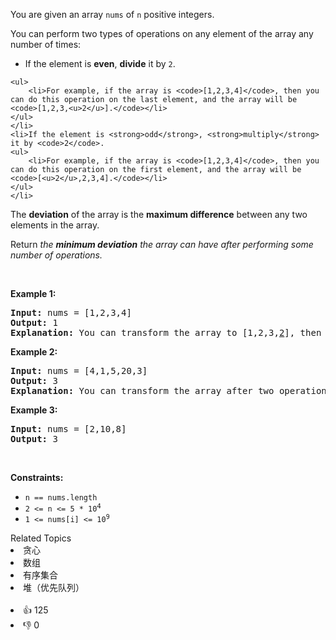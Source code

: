 <p>You are given an array <code>nums</code> of <code>n</code> positive integers.</p>

<p>You can perform two types of operations on any element of the array any number of times:</p>

<ul> 
 <li>If the element is <strong>even</strong>, <strong>divide</strong> it by <code>2</code>. </li>
</ul>

    <ul>
    	<li>For example, if the array is <code>[1,2,3,4]</code>, then you can do this operation on the last element, and the array will be <code>[1,2,3,<u>2</u>].</code></li>
    </ul>
    </li>
    <li>If the element is <strong>odd</strong>, <strong>multiply</strong> it by <code>2</code>.
    <ul>
    	<li>For example, if the array is <code>[1,2,3,4]</code>, then you can do this operation on the first element, and the array will be <code>[<u>2</u>,2,3,4].</code></li>
    </ul>
    </li>


<p>The <strong>deviation</strong> of the array is the <strong>maximum difference</strong> between any two elements in the array.</p>

<p>Return <em>the <strong>minimum deviation</strong> the array can have after performing some number of operations.</em></p>

<p>&nbsp;</p> 
<p><strong class="example">Example 1:</strong></p>

<pre>
<strong>Input:</strong> nums = [1,2,3,4]
<strong>Output:</strong> 1
<strong>Explanation:</strong> You can transform the array to [1,2,3,<u>2</u>], then to [<u>2</u>,2,3,2], then the deviation will be 3 - 2 = 1.
</pre>

<p><strong class="example">Example 2:</strong></p>

<pre>
<strong>Input:</strong> nums = [4,1,5,20,3]
<strong>Output:</strong> 3
<strong>Explanation:</strong> You can transform the array after two operations to [4,<u>2</u>,5,<u>5</u>,3], then the deviation will be 5 - 2 = 3.
</pre>

<p><strong class="example">Example 3:</strong></p>

<pre>
<strong>Input:</strong> nums = [2,10,8]
<strong>Output:</strong> 3
</pre>

<p>&nbsp;</p> 
<p><strong>Constraints:</strong></p>

<ul> 
 <li><code>n == nums.length</code></li> 
 <li><code>2 &lt;= n &lt;= 5 * 10<sup><span style="font-size: 10.8333px;">4</span></sup></code></li> 
 <li><code>1 &lt;= nums[i] &lt;= 10<sup>9</sup></code></li> 
</ul>

<div><div>Related Topics</div><div><li>贪心</li><li>数组</li><li>有序集合</li><li>堆（优先队列）</li></div></div><br><div><li>👍 125</li><li>👎 0</li></div>